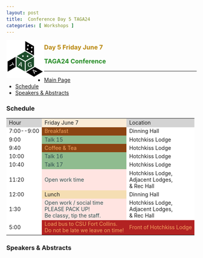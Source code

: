 ```yaml
---
layout: post
title:  Conference Day 5 TAGA24
categories: [ Workshops ]
---
```


<img src="/uploads/images/TAGA_2024.png" width=100 align="left">
<H3><p style="color:DarkGoldenRod"><i class='fas fa-users'></i> Day 5 Friday June 7</p>
<p style="color:ForestGreen" >TAGA24 Conference</p></H3>
<p> 
 
---

 * [Main Page](https://thetensor.space/events/TAGA-2024)
 * [Schedule](#schedule)
 * [Speakers & Abstracts](#speakers--abstracts)

### Schedule
<table>
<tr>
  <td style="background-color:LightGrey">Hour</td>
  <td style="background-color:AntiqueWhite">Friday June 7</td>
  <td style="background-color:LightGrey">Location</td>

</tr>

<tr>
  <td style="background-color:White">7:00--9:00</td>
  <td style="background-color:SaddleBrown;color:SandyBrown">
  <i class='fas fa-mug-hot'></i><i class='fas fa-bread-slice'></i>
  Breakfast
  </td>
  <td style="background-color:White">Dinning Hall</td>
</tr>

<tr>
  <td style="background-color:White">9:00</td>
  <td style="background-color:DarkSeaGreen;color:DarkSlateGrey">
    <i class='fas fa-chalkboard-teacher'></i>
    Talk 15 <br>
  </td>
  <td style="background-color:White">Hotchkiss Lodge</td>
</tr>

<tr>
  <td style="background-color:White">9:40</td>
  <td style="background-color:SaddleBrown;color:SandyBrown">
  <i class='fas fa-mug-hot'></i>
  Coffee & Tea
  </td>
  <td style="background-color:White">Hotchkiss Lodge</td>
</tr>

<tr>
  <td style="background-color:White">10:00</td>
  <td style="background-color:DarkSeaGreen;color:DarkSlateGrey">
    <i class='fas fa-chalkboard-teacher'></i>
    Talk 16 <br>
  </td>
  <td style="background-color:White">Hotchkiss Lodge</td>
</tr>
<tr>
  <td style="background-color:White">10:40</td>
  <td style="background-color:DarkSeaGreen;color:DarkSlateGrey">
    <i class='fas fa-chalkboard-teacher'></i>
    Talk 17 <br>
  </td>
  <td style="background-color:White">Hotchkiss Lodge</td>
</tr>
<tr>
  <td style="background-color:White">11:20</td>
  <td style="background-color:MistyRose;color:DarkSlateGrey">
    <i class='fas fa-pen'></i><i class='fas fa-eraser'></i>
    Open work time <br/>
  </td>
  <td style="background-color:White">Hotchkiss Lodge,<br/> Adjacent Lodges,<br/> & Rec Hall</td>
</tr>
<tr>
  <td style="background-color:White">12:00</td>
  <td style="background-color:Wheat">
  <i class='fas fa-bread-slice'></i>
  Lunch
  </td>
  <td style="background-color:White">Dinning Hall</td>
</tr>
<tr>
  <td style="background-color:White">1:30</td>
  <td style="background-color:MistyRose;color:DarkSlateGrey">
    <i class='fas fa-pen'></i><i class='fas fa-eraser'></i>
    Open work / social time <br/>
    <i class='fas fa-suitcase-rolling'></i> PLEASE PACK UP!<br/>
    <i class='fas fa-dollar'></i> Be classy, tip the staff.
  </td>
  <td style="background-color:White">Hotchkiss Lodge,<br/> Adjacent Lodges,<br/> & Rec Hall</td>
</tr>
<tr>
  <td style="background-color:White">5:00</td>
  <td style="background-color:FireBrick;color:SandyBrown">
    <i class='fas fa-bus'></i>
    Load bus to CSU Fort Collins.<br>
    Do not be late we leave on time!
  </td>
  <td style="background-color:FireBrick;color:SandyBrown">Front of Hotchkiss Lodge
  </td>
</tr>

</table>


### Speakers & Abstracts